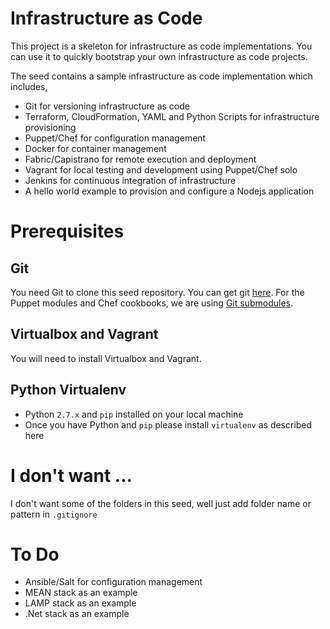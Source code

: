 # Infrastructure as Code
This project is a skeleton for infrastructure as code implementations. You can use it to quickly bootstrap your own infrastructure as code projects.

The seed contains a sample infrastructure as code implementation which includes,

- Git for versioning infrastructure as code 
- Terraform, CloudFormation, YAML and Python Scripts for infrastructure provisioning
- Puppet/Chef for configuration management 
- Docker for container management
- Fabric/Capistrano for remote execution and deployment
- Vagrant for local testing and development using Puppet/Chef solo
- Jenkins for continuous integration of infrastructure  
- A hello world example to provision and configure a Nodejs application

# Prerequisites

## Git
You need Git to clone this seed repository. You can get git [here](http://git-scm.com/). For the Puppet modules and Chef cookbooks, we are using [Git submodules](https://git-scm.com/docs/git-submodule).

## Virtualbox and Vagrant

You will need to install Virtualbox and Vagrant.


## Python Virtualenv

- Python `2.7.x` and `pip` installed on your local machine
- Once you have Python and `pip` please install `virtualenv` as described here

# I don't want ...
I don't want some of the folders in this seed, well just add folder name or pattern in `.gitignore`

# To Do

- Ansible/Salt for configuration management
- MEAN stack as an example 
- LAMP stack as an example
- .Net stack as an example